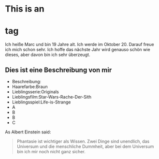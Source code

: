 # This is an <h1> tag

 Ich heiße Marc und bin 19 Jahre alt.
 Ich werde im Oktober 20.
 Darauf freue ich mich schon sehr.
 Ich hoffe das nächste Jahr wird genauso schön wie dieses, aber davon bin ich sehr überzeugt.
 
## Dies ist eine Beschreibung von mir
* Beschreibung:
 * Haarefarbe:Braun
 * Lieblingsserie:Originals
 * Lieblingsfilm:Star-Wars-Rache-Der-Sith
 * Lieblingsspiel:Life-is-Strange
* A
 * B
* B
 * C
 
 As Albert Einstein said:
 
 > Phantasie ist wichtiger als Wissen.
 > Zwei Dinge sind unendlich, das Universum und die menschliche Dummheit, aber bei dem Universum bin ich mir noch nicht ganz sicher.



